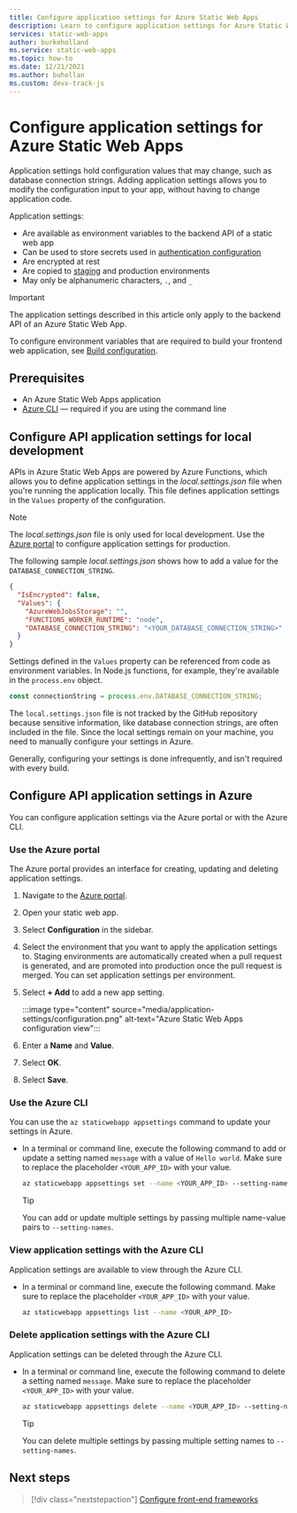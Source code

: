 ```yaml
---
title: Configure application settings for Azure Static Web Apps
description: Learn to configure application settings for Azure Static Web Apps
services: static-web-apps
author: burkeholland
ms.service: static-web-apps
ms.topic: how-to
ms.date: 12/21/2021
ms.author: buhollan
ms.custom: devx-track-js
---
```


# Configure application settings for Azure Static Web Apps

Application settings hold configuration values that may change, such as database connection strings. Adding application settings allows you to modify the configuration input to your app, without having to change application code.

Application settings:

- Are available as environment variables to the backend API of a static web app
- Can be used to store secrets used in [authentication configuration](key-vault-secrets.md)
- Are encrypted at rest
- Are copied to [staging](review-publish-pull-requests.md) and production environments
- May only be alphanumeric characters, `.`, and `_`

> [!IMPORTANT]
> The application settings described in this article only apply to the backend API of an Azure Static Web App.
>
> To configure environment variables that are required to build your frontend web application, see [Build configuration](build-configuration.md#environment-variables).

## Prerequisites

- An Azure Static Web Apps application
- [Azure CLI](/cli/azure/install-azure-cli) — required if you are using the command line

## Configure API application settings for local development

APIs in Azure Static Web Apps are powered by Azure Functions, which allows you to define application settings in the _local.settings.json_ file when you're running the application locally. This file defines application settings in the `Values` property of the configuration.

> [!NOTE]
> The _local.settings.json_ file is only used for local development. Use the [Azure portal](#configure-application-settings) to configure application settings for production.

The following sample _local.settings.json_ shows how to add a value for the `DATABASE_CONNECTION_STRING`.

```json
{
  "IsEncrypted": false,
  "Values": {
    "AzureWebJobsStorage": "",
    "FUNCTIONS_WORKER_RUNTIME": "node",
    "DATABASE_CONNECTION_STRING": "<YOUR_DATABASE_CONNECTION_STRING>"
  }
}
```

Settings defined in the `Values` property can be referenced from code as environment variables. In Node.js functions, for example, they're available in the `process.env` object.

```js
const connectionString = process.env.DATABASE_CONNECTION_STRING;
```

The `local.settings.json` file is not tracked by the GitHub repository because sensitive information, like database connection strings, are often included in the file. Since the local settings remain on your machine, you need to manually configure your settings in Azure.

Generally, configuring your settings is done infrequently, and isn't required with every build.

## <a name="configure-application-settings"></a>Configure API application settings in Azure

You can configure application settings via the Azure portal or with the Azure CLI.

### Use the Azure portal

The Azure portal provides an interface for creating, updating and deleting application settings.

1. Navigate to the [Azure portal](https://portal.azure.com).

1. Open your static web app.

1. Select **Configuration** in the sidebar.

1. Select the environment that you want to apply the application settings to. Staging environments are automatically created when a pull request is generated, and are promoted into production once the pull request is merged. You can set application settings per environment.

1. Select **+ Add** to add a new app setting.

    :::image type="content" source="media/application-settings/configuration.png" alt-text="Azure Static Web Apps configuration view":::

1. Enter a **Name** and **Value**.

1. Select **OK**.

1. Select **Save**.

### Use the Azure CLI

You can use the `az staticwebapp appsettings` command to update your settings in Azure.

- In a terminal or command line, execute the following command to add or update a setting named `message` with a value of `Hello world`. Make sure to replace the placeholder `<YOUR_APP_ID>` with your value.

   ```bash
   az staticwebapp appsettings set --name <YOUR_APP_ID> --setting-names "message=Hello world"
   ```

  > [!TIP]
  > You can add or update multiple settings by passing multiple name-value pairs to `--setting-names`.

### View application settings with the Azure CLI

Application settings are available to view through the Azure CLI.

- In a terminal or command line, execute the following command. Make sure to replace the placeholder `<YOUR_APP_ID>` with your value.

   ```bash
   az staticwebapp appsettings list --name <YOUR_APP_ID>
   ```

### Delete application settings with the Azure CLI

Application settings can be deleted through the Azure CLI.

- In a terminal or command line, execute the following command to delete a setting named `message`. Make sure to replace the placeholder `<YOUR_APP_ID>` with your value.

   ```bash
   az staticwebapp appsettings delete --name <YOUR_APP_ID> --setting-names "message"
   ```

  > [!TIP]
  > You can delete multiple settings by passing multiple setting names to `--setting-names`.

## Next steps

> [!div class="nextstepaction"]
> [Configure front-end frameworks](front-end-frameworks.md)
